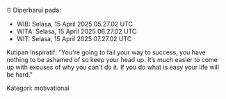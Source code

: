 ⏰ Diperbarui pada:
- WIB: Selasa, 15 April 2025 05.27.02 UTC
- WITA: Selasa, 15 April 2025 06.27.02 UTC
- WIT: Selasa, 15 April 2025 07.27.02 UTC

Kutipan Inspiratif:
"You're going to fail your way to success, you have nothing to be ashamed of so keep your head up. It’s much easier to come up with excuses of why you can't do it. If you do what is easy your life will be hard."


Kategori: motivational

